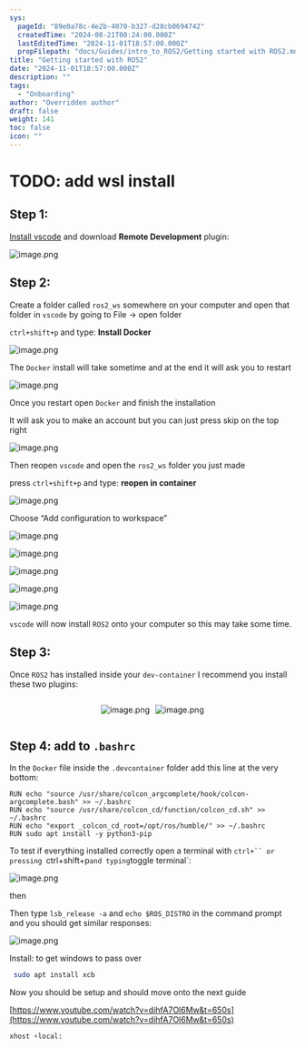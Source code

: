 ```yaml
---
sys:
  pageId: "89e0a78c-4e2b-4070-b327-d28cb0694742"
  createdTime: "2024-08-21T00:24:00.000Z"
  lastEditedTime: "2024-11-01T18:57:00.000Z"
  propFilepath: "docs/Guides/intro_to_ROS2/Getting started with ROS2.md"
title: "Getting started with ROS2"
date: "2024-11-01T18:57:00.000Z"
description: ""
tags:
  - "Onboarding"
author: "Overridden author"
draft: false
weight: 141
toc: false
icon: ""
---
```


# TODO: add wsl install

## Step 1:

[Install vscode](https://code.visualstudio.com/download) and download **Remote Development** plugin:

![image.png](https://prod-files-secure.s3.us-west-2.amazonaws.com/d518164a-d88e-44d1-a4ee-3adb3bd8bce0/efb52993-1881-4a40-b95e-6f020334f022/image.png?X-Amz-Algorithm=AWS4-HMAC-SHA256&X-Amz-Content-Sha256=UNSIGNED-PAYLOAD&X-Amz-Credential=ASIAZI2LB466SCS3DCHV%2F20250426%2Fus-west-2%2Fs3%2Faws4_request&X-Amz-Date=20250426T220701Z&X-Amz-Expires=3600&X-Amz-Security-Token=IQoJb3JpZ2luX2VjELb%2F%2F%2F%2F%2F%2F%2F%2F%2F%2FwEaCXVzLXdlc3QtMiJGMEQCIDReMlm88C5z4nMjScpIfXQF7Eug5IlfZB1vgRlNhwQDAiBsBczy7PTQyfQTsjnLdnRcFsREUKQ1Z%2FuiB1QU%2F%2B9wMyr%2FAwhPEAAaDDYzNzQyMzE4MzgwNSIMS6kr0nFCMTj%2BdalpKtwDTwhRMAtVMCIdA6Pzhx1tKsVI7BoNeaT8ki%2Bfv1lVcoaqj5KocHBSQOlbDegkA73SVLuVCKAoLzngNdYfbZmnIP08Efegc3pVVnBraDZShn2mX5f7Ec9TrzGfHKKJdnkXf8l9PnGiXo8HrfARTSw9KrE%2FrDjtdzaX4MNgphbMV94vycNQFWStGHEJP9LbGLIfLBJL1Ii8LBhuH4oX%2BPnd6mMuVTpKqkDL6suDHsmUIK8%2FvP7I8rkdxX5NGS2pf8a4CRa%2FPKy5JaNl3Z807EHgLASuq1QtK35bpls2M%2BopzowvNgCVJiT2gPy%2Fm7eWNl7Vq8VTz7pz3EtvWK%2BGNiwJiEeV4fT3CPMUzdTUDOeyvrXUVwt96TfL3pEiMcn%2FLmTcy4fpuSa9xbjmYNYf9xQrhI%2BQS2M4U2SD%2FPPCUepelDzxVx5CYVA2YTkEGUgko9mXjUvACPj%2BVvNawmeffma1XPMr5kvtwhPkeCCgh4h55HZZ6ncm%2F7eXkqf5klvWPgGTDD9ntpcxWz%2FZnbfWZXFXQVdNy4Rrq9tZ88nbsirV9BrBqp%2BAxTJFdGvuiefSuPEuZgTDFzqqly3PRb4bOnfxDVk4qjZBErgTIdIH0LgKAUq%2FHmuuvv04vn8gAuEwwqK1wAY6pgES5M%2BySJvI4eoLLpnTCCrQpBXaSUbI%2Bve%2FooKtNTYycDP8RfPMihnHZWapLHFmBPtCynX%2FMq2RvmMwDpdRoRD9z4dtPUTsFzP1HjqMV%2FyxI%2B4zdAd9Jmuqsxw6biDQcXX4TPYd0hB3mc5BLmlVkvE%2Fm00hX5uJmRYPXDACpKdWdAKVnEbNAzmRjd4gjYNyQOoS1VPpp5moDNNI755k9il72Xac4VlJ&X-Amz-Signature=fb9579e6fa5de28b99617df73bdae7cb3d0b8bc1d78845a9bc89903140a910d6&X-Amz-SignedHeaders=host&x-id=GetObject)

## Step 2:

Create a folder called `ros2_ws` somewhere on your computer and open that folder in `vscode` by going to File → open folder 

`ctrl+shift+p` and type: **Install Docker**

![image.png](https://prod-files-secure.s3.us-west-2.amazonaws.com/d518164a-d88e-44d1-a4ee-3adb3bd8bce0/2269dc0e-1cd5-47ff-bceb-c04ad9b2eab0/image.png?X-Amz-Algorithm=AWS4-HMAC-SHA256&X-Amz-Content-Sha256=UNSIGNED-PAYLOAD&X-Amz-Credential=ASIAZI2LB466SCS3DCHV%2F20250426%2Fus-west-2%2Fs3%2Faws4_request&X-Amz-Date=20250426T220701Z&X-Amz-Expires=3600&X-Amz-Security-Token=IQoJb3JpZ2luX2VjELb%2F%2F%2F%2F%2F%2F%2F%2F%2F%2FwEaCXVzLXdlc3QtMiJGMEQCIDReMlm88C5z4nMjScpIfXQF7Eug5IlfZB1vgRlNhwQDAiBsBczy7PTQyfQTsjnLdnRcFsREUKQ1Z%2FuiB1QU%2F%2B9wMyr%2FAwhPEAAaDDYzNzQyMzE4MzgwNSIMS6kr0nFCMTj%2BdalpKtwDTwhRMAtVMCIdA6Pzhx1tKsVI7BoNeaT8ki%2Bfv1lVcoaqj5KocHBSQOlbDegkA73SVLuVCKAoLzngNdYfbZmnIP08Efegc3pVVnBraDZShn2mX5f7Ec9TrzGfHKKJdnkXf8l9PnGiXo8HrfARTSw9KrE%2FrDjtdzaX4MNgphbMV94vycNQFWStGHEJP9LbGLIfLBJL1Ii8LBhuH4oX%2BPnd6mMuVTpKqkDL6suDHsmUIK8%2FvP7I8rkdxX5NGS2pf8a4CRa%2FPKy5JaNl3Z807EHgLASuq1QtK35bpls2M%2BopzowvNgCVJiT2gPy%2Fm7eWNl7Vq8VTz7pz3EtvWK%2BGNiwJiEeV4fT3CPMUzdTUDOeyvrXUVwt96TfL3pEiMcn%2FLmTcy4fpuSa9xbjmYNYf9xQrhI%2BQS2M4U2SD%2FPPCUepelDzxVx5CYVA2YTkEGUgko9mXjUvACPj%2BVvNawmeffma1XPMr5kvtwhPkeCCgh4h55HZZ6ncm%2F7eXkqf5klvWPgGTDD9ntpcxWz%2FZnbfWZXFXQVdNy4Rrq9tZ88nbsirV9BrBqp%2BAxTJFdGvuiefSuPEuZgTDFzqqly3PRb4bOnfxDVk4qjZBErgTIdIH0LgKAUq%2FHmuuvv04vn8gAuEwwqK1wAY6pgES5M%2BySJvI4eoLLpnTCCrQpBXaSUbI%2Bve%2FooKtNTYycDP8RfPMihnHZWapLHFmBPtCynX%2FMq2RvmMwDpdRoRD9z4dtPUTsFzP1HjqMV%2FyxI%2B4zdAd9Jmuqsxw6biDQcXX4TPYd0hB3mc5BLmlVkvE%2Fm00hX5uJmRYPXDACpKdWdAKVnEbNAzmRjd4gjYNyQOoS1VPpp5moDNNI755k9il72Xac4VlJ&X-Amz-Signature=a494e65e018f8d80ff729731b52dd75cb1f23137ce2238c992357965c2828ab3&X-Amz-SignedHeaders=host&x-id=GetObject)

The `Docker` install will take sometime and at the end it will ask you to restart

![image.png](https://prod-files-secure.s3.us-west-2.amazonaws.com/d518164a-d88e-44d1-a4ee-3adb3bd8bce0/ed233f78-be33-4b1f-b89c-9c346c0e961e/image.png?X-Amz-Algorithm=AWS4-HMAC-SHA256&X-Amz-Content-Sha256=UNSIGNED-PAYLOAD&X-Amz-Credential=ASIAZI2LB466SCS3DCHV%2F20250426%2Fus-west-2%2Fs3%2Faws4_request&X-Amz-Date=20250426T220701Z&X-Amz-Expires=3600&X-Amz-Security-Token=IQoJb3JpZ2luX2VjELb%2F%2F%2F%2F%2F%2F%2F%2F%2F%2FwEaCXVzLXdlc3QtMiJGMEQCIDReMlm88C5z4nMjScpIfXQF7Eug5IlfZB1vgRlNhwQDAiBsBczy7PTQyfQTsjnLdnRcFsREUKQ1Z%2FuiB1QU%2F%2B9wMyr%2FAwhPEAAaDDYzNzQyMzE4MzgwNSIMS6kr0nFCMTj%2BdalpKtwDTwhRMAtVMCIdA6Pzhx1tKsVI7BoNeaT8ki%2Bfv1lVcoaqj5KocHBSQOlbDegkA73SVLuVCKAoLzngNdYfbZmnIP08Efegc3pVVnBraDZShn2mX5f7Ec9TrzGfHKKJdnkXf8l9PnGiXo8HrfARTSw9KrE%2FrDjtdzaX4MNgphbMV94vycNQFWStGHEJP9LbGLIfLBJL1Ii8LBhuH4oX%2BPnd6mMuVTpKqkDL6suDHsmUIK8%2FvP7I8rkdxX5NGS2pf8a4CRa%2FPKy5JaNl3Z807EHgLASuq1QtK35bpls2M%2BopzowvNgCVJiT2gPy%2Fm7eWNl7Vq8VTz7pz3EtvWK%2BGNiwJiEeV4fT3CPMUzdTUDOeyvrXUVwt96TfL3pEiMcn%2FLmTcy4fpuSa9xbjmYNYf9xQrhI%2BQS2M4U2SD%2FPPCUepelDzxVx5CYVA2YTkEGUgko9mXjUvACPj%2BVvNawmeffma1XPMr5kvtwhPkeCCgh4h55HZZ6ncm%2F7eXkqf5klvWPgGTDD9ntpcxWz%2FZnbfWZXFXQVdNy4Rrq9tZ88nbsirV9BrBqp%2BAxTJFdGvuiefSuPEuZgTDFzqqly3PRb4bOnfxDVk4qjZBErgTIdIH0LgKAUq%2FHmuuvv04vn8gAuEwwqK1wAY6pgES5M%2BySJvI4eoLLpnTCCrQpBXaSUbI%2Bve%2FooKtNTYycDP8RfPMihnHZWapLHFmBPtCynX%2FMq2RvmMwDpdRoRD9z4dtPUTsFzP1HjqMV%2FyxI%2B4zdAd9Jmuqsxw6biDQcXX4TPYd0hB3mc5BLmlVkvE%2Fm00hX5uJmRYPXDACpKdWdAKVnEbNAzmRjd4gjYNyQOoS1VPpp5moDNNI755k9il72Xac4VlJ&X-Amz-Signature=6a8180b46e4a821a4b4ebd06702ef98793ed42c40763a1d0e0b81daf7c3b4067&X-Amz-SignedHeaders=host&x-id=GetObject)

Once you restart open `Docker` and finish the installation

It will ask you to make an account but you can just press skip on the top right

![image.png](https://prod-files-secure.s3.us-west-2.amazonaws.com/d518164a-d88e-44d1-a4ee-3adb3bd8bce0/21010ad9-1659-4fd9-9f59-9932a09b2a3d/image.png?X-Amz-Algorithm=AWS4-HMAC-SHA256&X-Amz-Content-Sha256=UNSIGNED-PAYLOAD&X-Amz-Credential=ASIAZI2LB466SCS3DCHV%2F20250426%2Fus-west-2%2Fs3%2Faws4_request&X-Amz-Date=20250426T220701Z&X-Amz-Expires=3600&X-Amz-Security-Token=IQoJb3JpZ2luX2VjELb%2F%2F%2F%2F%2F%2F%2F%2F%2F%2FwEaCXVzLXdlc3QtMiJGMEQCIDReMlm88C5z4nMjScpIfXQF7Eug5IlfZB1vgRlNhwQDAiBsBczy7PTQyfQTsjnLdnRcFsREUKQ1Z%2FuiB1QU%2F%2B9wMyr%2FAwhPEAAaDDYzNzQyMzE4MzgwNSIMS6kr0nFCMTj%2BdalpKtwDTwhRMAtVMCIdA6Pzhx1tKsVI7BoNeaT8ki%2Bfv1lVcoaqj5KocHBSQOlbDegkA73SVLuVCKAoLzngNdYfbZmnIP08Efegc3pVVnBraDZShn2mX5f7Ec9TrzGfHKKJdnkXf8l9PnGiXo8HrfARTSw9KrE%2FrDjtdzaX4MNgphbMV94vycNQFWStGHEJP9LbGLIfLBJL1Ii8LBhuH4oX%2BPnd6mMuVTpKqkDL6suDHsmUIK8%2FvP7I8rkdxX5NGS2pf8a4CRa%2FPKy5JaNl3Z807EHgLASuq1QtK35bpls2M%2BopzowvNgCVJiT2gPy%2Fm7eWNl7Vq8VTz7pz3EtvWK%2BGNiwJiEeV4fT3CPMUzdTUDOeyvrXUVwt96TfL3pEiMcn%2FLmTcy4fpuSa9xbjmYNYf9xQrhI%2BQS2M4U2SD%2FPPCUepelDzxVx5CYVA2YTkEGUgko9mXjUvACPj%2BVvNawmeffma1XPMr5kvtwhPkeCCgh4h55HZZ6ncm%2F7eXkqf5klvWPgGTDD9ntpcxWz%2FZnbfWZXFXQVdNy4Rrq9tZ88nbsirV9BrBqp%2BAxTJFdGvuiefSuPEuZgTDFzqqly3PRb4bOnfxDVk4qjZBErgTIdIH0LgKAUq%2FHmuuvv04vn8gAuEwwqK1wAY6pgES5M%2BySJvI4eoLLpnTCCrQpBXaSUbI%2Bve%2FooKtNTYycDP8RfPMihnHZWapLHFmBPtCynX%2FMq2RvmMwDpdRoRD9z4dtPUTsFzP1HjqMV%2FyxI%2B4zdAd9Jmuqsxw6biDQcXX4TPYd0hB3mc5BLmlVkvE%2Fm00hX5uJmRYPXDACpKdWdAKVnEbNAzmRjd4gjYNyQOoS1VPpp5moDNNI755k9il72Xac4VlJ&X-Amz-Signature=9c698774df61a86edef1ab82f78ef043d26fbbb570990c1c46773a7c687ee5d0&X-Amz-SignedHeaders=host&x-id=GetObject)

Then reopen `vscode` and open the `ros2_ws` folder you just made

press `ctrl+shift+p` and type: **reopen in container**

![image.png](https://prod-files-secure.s3.us-west-2.amazonaws.com/d518164a-d88e-44d1-a4ee-3adb3bd8bce0/4e93b8c2-41ad-488c-8095-c74205196118/image.png?X-Amz-Algorithm=AWS4-HMAC-SHA256&X-Amz-Content-Sha256=UNSIGNED-PAYLOAD&X-Amz-Credential=ASIAZI2LB466SCS3DCHV%2F20250426%2Fus-west-2%2Fs3%2Faws4_request&X-Amz-Date=20250426T220701Z&X-Amz-Expires=3600&X-Amz-Security-Token=IQoJb3JpZ2luX2VjELb%2F%2F%2F%2F%2F%2F%2F%2F%2F%2FwEaCXVzLXdlc3QtMiJGMEQCIDReMlm88C5z4nMjScpIfXQF7Eug5IlfZB1vgRlNhwQDAiBsBczy7PTQyfQTsjnLdnRcFsREUKQ1Z%2FuiB1QU%2F%2B9wMyr%2FAwhPEAAaDDYzNzQyMzE4MzgwNSIMS6kr0nFCMTj%2BdalpKtwDTwhRMAtVMCIdA6Pzhx1tKsVI7BoNeaT8ki%2Bfv1lVcoaqj5KocHBSQOlbDegkA73SVLuVCKAoLzngNdYfbZmnIP08Efegc3pVVnBraDZShn2mX5f7Ec9TrzGfHKKJdnkXf8l9PnGiXo8HrfARTSw9KrE%2FrDjtdzaX4MNgphbMV94vycNQFWStGHEJP9LbGLIfLBJL1Ii8LBhuH4oX%2BPnd6mMuVTpKqkDL6suDHsmUIK8%2FvP7I8rkdxX5NGS2pf8a4CRa%2FPKy5JaNl3Z807EHgLASuq1QtK35bpls2M%2BopzowvNgCVJiT2gPy%2Fm7eWNl7Vq8VTz7pz3EtvWK%2BGNiwJiEeV4fT3CPMUzdTUDOeyvrXUVwt96TfL3pEiMcn%2FLmTcy4fpuSa9xbjmYNYf9xQrhI%2BQS2M4U2SD%2FPPCUepelDzxVx5CYVA2YTkEGUgko9mXjUvACPj%2BVvNawmeffma1XPMr5kvtwhPkeCCgh4h55HZZ6ncm%2F7eXkqf5klvWPgGTDD9ntpcxWz%2FZnbfWZXFXQVdNy4Rrq9tZ88nbsirV9BrBqp%2BAxTJFdGvuiefSuPEuZgTDFzqqly3PRb4bOnfxDVk4qjZBErgTIdIH0LgKAUq%2FHmuuvv04vn8gAuEwwqK1wAY6pgES5M%2BySJvI4eoLLpnTCCrQpBXaSUbI%2Bve%2FooKtNTYycDP8RfPMihnHZWapLHFmBPtCynX%2FMq2RvmMwDpdRoRD9z4dtPUTsFzP1HjqMV%2FyxI%2B4zdAd9Jmuqsxw6biDQcXX4TPYd0hB3mc5BLmlVkvE%2Fm00hX5uJmRYPXDACpKdWdAKVnEbNAzmRjd4gjYNyQOoS1VPpp5moDNNI755k9il72Xac4VlJ&X-Amz-Signature=dfc6f9b74e68a3562a1801153c6fa76db277c5bb340071142f03a4c4153978cb&X-Amz-SignedHeaders=host&x-id=GetObject)

Choose “Add configuration to workspace”

![image.png](https://prod-files-secure.s3.us-west-2.amazonaws.com/d518164a-d88e-44d1-a4ee-3adb3bd8bce0/9560b282-5060-4989-ba37-97e7b2c22476/image.png?X-Amz-Algorithm=AWS4-HMAC-SHA256&X-Amz-Content-Sha256=UNSIGNED-PAYLOAD&X-Amz-Credential=ASIAZI2LB466SCS3DCHV%2F20250426%2Fus-west-2%2Fs3%2Faws4_request&X-Amz-Date=20250426T220701Z&X-Amz-Expires=3600&X-Amz-Security-Token=IQoJb3JpZ2luX2VjELb%2F%2F%2F%2F%2F%2F%2F%2F%2F%2FwEaCXVzLXdlc3QtMiJGMEQCIDReMlm88C5z4nMjScpIfXQF7Eug5IlfZB1vgRlNhwQDAiBsBczy7PTQyfQTsjnLdnRcFsREUKQ1Z%2FuiB1QU%2F%2B9wMyr%2FAwhPEAAaDDYzNzQyMzE4MzgwNSIMS6kr0nFCMTj%2BdalpKtwDTwhRMAtVMCIdA6Pzhx1tKsVI7BoNeaT8ki%2Bfv1lVcoaqj5KocHBSQOlbDegkA73SVLuVCKAoLzngNdYfbZmnIP08Efegc3pVVnBraDZShn2mX5f7Ec9TrzGfHKKJdnkXf8l9PnGiXo8HrfARTSw9KrE%2FrDjtdzaX4MNgphbMV94vycNQFWStGHEJP9LbGLIfLBJL1Ii8LBhuH4oX%2BPnd6mMuVTpKqkDL6suDHsmUIK8%2FvP7I8rkdxX5NGS2pf8a4CRa%2FPKy5JaNl3Z807EHgLASuq1QtK35bpls2M%2BopzowvNgCVJiT2gPy%2Fm7eWNl7Vq8VTz7pz3EtvWK%2BGNiwJiEeV4fT3CPMUzdTUDOeyvrXUVwt96TfL3pEiMcn%2FLmTcy4fpuSa9xbjmYNYf9xQrhI%2BQS2M4U2SD%2FPPCUepelDzxVx5CYVA2YTkEGUgko9mXjUvACPj%2BVvNawmeffma1XPMr5kvtwhPkeCCgh4h55HZZ6ncm%2F7eXkqf5klvWPgGTDD9ntpcxWz%2FZnbfWZXFXQVdNy4Rrq9tZ88nbsirV9BrBqp%2BAxTJFdGvuiefSuPEuZgTDFzqqly3PRb4bOnfxDVk4qjZBErgTIdIH0LgKAUq%2FHmuuvv04vn8gAuEwwqK1wAY6pgES5M%2BySJvI4eoLLpnTCCrQpBXaSUbI%2Bve%2FooKtNTYycDP8RfPMihnHZWapLHFmBPtCynX%2FMq2RvmMwDpdRoRD9z4dtPUTsFzP1HjqMV%2FyxI%2B4zdAd9Jmuqsxw6biDQcXX4TPYd0hB3mc5BLmlVkvE%2Fm00hX5uJmRYPXDACpKdWdAKVnEbNAzmRjd4gjYNyQOoS1VPpp5moDNNI755k9il72Xac4VlJ&X-Amz-Signature=9b3b09de53763bea8dc82bc979208a9d8dd49e95e72125ea0fa78b6d15eb665c&X-Amz-SignedHeaders=host&x-id=GetObject)

![image.png](https://prod-files-secure.s3.us-west-2.amazonaws.com/d518164a-d88e-44d1-a4ee-3adb3bd8bce0/2ee63f81-886b-48e8-a553-dc6e5eac99e4/image.png?X-Amz-Algorithm=AWS4-HMAC-SHA256&X-Amz-Content-Sha256=UNSIGNED-PAYLOAD&X-Amz-Credential=ASIAZI2LB466SCS3DCHV%2F20250426%2Fus-west-2%2Fs3%2Faws4_request&X-Amz-Date=20250426T220701Z&X-Amz-Expires=3600&X-Amz-Security-Token=IQoJb3JpZ2luX2VjELb%2F%2F%2F%2F%2F%2F%2F%2F%2F%2FwEaCXVzLXdlc3QtMiJGMEQCIDReMlm88C5z4nMjScpIfXQF7Eug5IlfZB1vgRlNhwQDAiBsBczy7PTQyfQTsjnLdnRcFsREUKQ1Z%2FuiB1QU%2F%2B9wMyr%2FAwhPEAAaDDYzNzQyMzE4MzgwNSIMS6kr0nFCMTj%2BdalpKtwDTwhRMAtVMCIdA6Pzhx1tKsVI7BoNeaT8ki%2Bfv1lVcoaqj5KocHBSQOlbDegkA73SVLuVCKAoLzngNdYfbZmnIP08Efegc3pVVnBraDZShn2mX5f7Ec9TrzGfHKKJdnkXf8l9PnGiXo8HrfARTSw9KrE%2FrDjtdzaX4MNgphbMV94vycNQFWStGHEJP9LbGLIfLBJL1Ii8LBhuH4oX%2BPnd6mMuVTpKqkDL6suDHsmUIK8%2FvP7I8rkdxX5NGS2pf8a4CRa%2FPKy5JaNl3Z807EHgLASuq1QtK35bpls2M%2BopzowvNgCVJiT2gPy%2Fm7eWNl7Vq8VTz7pz3EtvWK%2BGNiwJiEeV4fT3CPMUzdTUDOeyvrXUVwt96TfL3pEiMcn%2FLmTcy4fpuSa9xbjmYNYf9xQrhI%2BQS2M4U2SD%2FPPCUepelDzxVx5CYVA2YTkEGUgko9mXjUvACPj%2BVvNawmeffma1XPMr5kvtwhPkeCCgh4h55HZZ6ncm%2F7eXkqf5klvWPgGTDD9ntpcxWz%2FZnbfWZXFXQVdNy4Rrq9tZ88nbsirV9BrBqp%2BAxTJFdGvuiefSuPEuZgTDFzqqly3PRb4bOnfxDVk4qjZBErgTIdIH0LgKAUq%2FHmuuvv04vn8gAuEwwqK1wAY6pgES5M%2BySJvI4eoLLpnTCCrQpBXaSUbI%2Bve%2FooKtNTYycDP8RfPMihnHZWapLHFmBPtCynX%2FMq2RvmMwDpdRoRD9z4dtPUTsFzP1HjqMV%2FyxI%2B4zdAd9Jmuqsxw6biDQcXX4TPYd0hB3mc5BLmlVkvE%2Fm00hX5uJmRYPXDACpKdWdAKVnEbNAzmRjd4gjYNyQOoS1VPpp5moDNNI755k9il72Xac4VlJ&X-Amz-Signature=872b7a563ae355196913459c919f9697ed7b093491ffd6139767acf1349d61b2&X-Amz-SignedHeaders=host&x-id=GetObject)

![image.png](https://prod-files-secure.s3.us-west-2.amazonaws.com/d518164a-d88e-44d1-a4ee-3adb3bd8bce0/ae1580b2-b048-407e-aed9-b584224a7a04/image.png?X-Amz-Algorithm=AWS4-HMAC-SHA256&X-Amz-Content-Sha256=UNSIGNED-PAYLOAD&X-Amz-Credential=ASIAZI2LB466SCS3DCHV%2F20250426%2Fus-west-2%2Fs3%2Faws4_request&X-Amz-Date=20250426T220701Z&X-Amz-Expires=3600&X-Amz-Security-Token=IQoJb3JpZ2luX2VjELb%2F%2F%2F%2F%2F%2F%2F%2F%2F%2FwEaCXVzLXdlc3QtMiJGMEQCIDReMlm88C5z4nMjScpIfXQF7Eug5IlfZB1vgRlNhwQDAiBsBczy7PTQyfQTsjnLdnRcFsREUKQ1Z%2FuiB1QU%2F%2B9wMyr%2FAwhPEAAaDDYzNzQyMzE4MzgwNSIMS6kr0nFCMTj%2BdalpKtwDTwhRMAtVMCIdA6Pzhx1tKsVI7BoNeaT8ki%2Bfv1lVcoaqj5KocHBSQOlbDegkA73SVLuVCKAoLzngNdYfbZmnIP08Efegc3pVVnBraDZShn2mX5f7Ec9TrzGfHKKJdnkXf8l9PnGiXo8HrfARTSw9KrE%2FrDjtdzaX4MNgphbMV94vycNQFWStGHEJP9LbGLIfLBJL1Ii8LBhuH4oX%2BPnd6mMuVTpKqkDL6suDHsmUIK8%2FvP7I8rkdxX5NGS2pf8a4CRa%2FPKy5JaNl3Z807EHgLASuq1QtK35bpls2M%2BopzowvNgCVJiT2gPy%2Fm7eWNl7Vq8VTz7pz3EtvWK%2BGNiwJiEeV4fT3CPMUzdTUDOeyvrXUVwt96TfL3pEiMcn%2FLmTcy4fpuSa9xbjmYNYf9xQrhI%2BQS2M4U2SD%2FPPCUepelDzxVx5CYVA2YTkEGUgko9mXjUvACPj%2BVvNawmeffma1XPMr5kvtwhPkeCCgh4h55HZZ6ncm%2F7eXkqf5klvWPgGTDD9ntpcxWz%2FZnbfWZXFXQVdNy4Rrq9tZ88nbsirV9BrBqp%2BAxTJFdGvuiefSuPEuZgTDFzqqly3PRb4bOnfxDVk4qjZBErgTIdIH0LgKAUq%2FHmuuvv04vn8gAuEwwqK1wAY6pgES5M%2BySJvI4eoLLpnTCCrQpBXaSUbI%2Bve%2FooKtNTYycDP8RfPMihnHZWapLHFmBPtCynX%2FMq2RvmMwDpdRoRD9z4dtPUTsFzP1HjqMV%2FyxI%2B4zdAd9Jmuqsxw6biDQcXX4TPYd0hB3mc5BLmlVkvE%2Fm00hX5uJmRYPXDACpKdWdAKVnEbNAzmRjd4gjYNyQOoS1VPpp5moDNNI755k9il72Xac4VlJ&X-Amz-Signature=ddc568a73a42e2496e98a1489e0eb06eaab9dcb418aff339dfc5fcbffabe3039&X-Amz-SignedHeaders=host&x-id=GetObject)

![image.png](https://prod-files-secure.s3.us-west-2.amazonaws.com/d518164a-d88e-44d1-a4ee-3adb3bd8bce0/53255b28-f75e-430f-b9e3-c0ac8577e42b/image.png?X-Amz-Algorithm=AWS4-HMAC-SHA256&X-Amz-Content-Sha256=UNSIGNED-PAYLOAD&X-Amz-Credential=ASIAZI2LB466SCS3DCHV%2F20250426%2Fus-west-2%2Fs3%2Faws4_request&X-Amz-Date=20250426T220701Z&X-Amz-Expires=3600&X-Amz-Security-Token=IQoJb3JpZ2luX2VjELb%2F%2F%2F%2F%2F%2F%2F%2F%2F%2FwEaCXVzLXdlc3QtMiJGMEQCIDReMlm88C5z4nMjScpIfXQF7Eug5IlfZB1vgRlNhwQDAiBsBczy7PTQyfQTsjnLdnRcFsREUKQ1Z%2FuiB1QU%2F%2B9wMyr%2FAwhPEAAaDDYzNzQyMzE4MzgwNSIMS6kr0nFCMTj%2BdalpKtwDTwhRMAtVMCIdA6Pzhx1tKsVI7BoNeaT8ki%2Bfv1lVcoaqj5KocHBSQOlbDegkA73SVLuVCKAoLzngNdYfbZmnIP08Efegc3pVVnBraDZShn2mX5f7Ec9TrzGfHKKJdnkXf8l9PnGiXo8HrfARTSw9KrE%2FrDjtdzaX4MNgphbMV94vycNQFWStGHEJP9LbGLIfLBJL1Ii8LBhuH4oX%2BPnd6mMuVTpKqkDL6suDHsmUIK8%2FvP7I8rkdxX5NGS2pf8a4CRa%2FPKy5JaNl3Z807EHgLASuq1QtK35bpls2M%2BopzowvNgCVJiT2gPy%2Fm7eWNl7Vq8VTz7pz3EtvWK%2BGNiwJiEeV4fT3CPMUzdTUDOeyvrXUVwt96TfL3pEiMcn%2FLmTcy4fpuSa9xbjmYNYf9xQrhI%2BQS2M4U2SD%2FPPCUepelDzxVx5CYVA2YTkEGUgko9mXjUvACPj%2BVvNawmeffma1XPMr5kvtwhPkeCCgh4h55HZZ6ncm%2F7eXkqf5klvWPgGTDD9ntpcxWz%2FZnbfWZXFXQVdNy4Rrq9tZ88nbsirV9BrBqp%2BAxTJFdGvuiefSuPEuZgTDFzqqly3PRb4bOnfxDVk4qjZBErgTIdIH0LgKAUq%2FHmuuvv04vn8gAuEwwqK1wAY6pgES5M%2BySJvI4eoLLpnTCCrQpBXaSUbI%2Bve%2FooKtNTYycDP8RfPMihnHZWapLHFmBPtCynX%2FMq2RvmMwDpdRoRD9z4dtPUTsFzP1HjqMV%2FyxI%2B4zdAd9Jmuqsxw6biDQcXX4TPYd0hB3mc5BLmlVkvE%2Fm00hX5uJmRYPXDACpKdWdAKVnEbNAzmRjd4gjYNyQOoS1VPpp5moDNNI755k9il72Xac4VlJ&X-Amz-Signature=c3e87f52b46750daaaef4454853035577f751cc5aa3d49d7cf6b14b1192a21ce&X-Amz-SignedHeaders=host&x-id=GetObject)

![image.png](https://prod-files-secure.s3.us-west-2.amazonaws.com/d518164a-d88e-44d1-a4ee-3adb3bd8bce0/7c562767-5af9-4ffb-97d1-327bcdf4ee00/image.png?X-Amz-Algorithm=AWS4-HMAC-SHA256&X-Amz-Content-Sha256=UNSIGNED-PAYLOAD&X-Amz-Credential=ASIAZI2LB466SCS3DCHV%2F20250426%2Fus-west-2%2Fs3%2Faws4_request&X-Amz-Date=20250426T220701Z&X-Amz-Expires=3600&X-Amz-Security-Token=IQoJb3JpZ2luX2VjELb%2F%2F%2F%2F%2F%2F%2F%2F%2F%2FwEaCXVzLXdlc3QtMiJGMEQCIDReMlm88C5z4nMjScpIfXQF7Eug5IlfZB1vgRlNhwQDAiBsBczy7PTQyfQTsjnLdnRcFsREUKQ1Z%2FuiB1QU%2F%2B9wMyr%2FAwhPEAAaDDYzNzQyMzE4MzgwNSIMS6kr0nFCMTj%2BdalpKtwDTwhRMAtVMCIdA6Pzhx1tKsVI7BoNeaT8ki%2Bfv1lVcoaqj5KocHBSQOlbDegkA73SVLuVCKAoLzngNdYfbZmnIP08Efegc3pVVnBraDZShn2mX5f7Ec9TrzGfHKKJdnkXf8l9PnGiXo8HrfARTSw9KrE%2FrDjtdzaX4MNgphbMV94vycNQFWStGHEJP9LbGLIfLBJL1Ii8LBhuH4oX%2BPnd6mMuVTpKqkDL6suDHsmUIK8%2FvP7I8rkdxX5NGS2pf8a4CRa%2FPKy5JaNl3Z807EHgLASuq1QtK35bpls2M%2BopzowvNgCVJiT2gPy%2Fm7eWNl7Vq8VTz7pz3EtvWK%2BGNiwJiEeV4fT3CPMUzdTUDOeyvrXUVwt96TfL3pEiMcn%2FLmTcy4fpuSa9xbjmYNYf9xQrhI%2BQS2M4U2SD%2FPPCUepelDzxVx5CYVA2YTkEGUgko9mXjUvACPj%2BVvNawmeffma1XPMr5kvtwhPkeCCgh4h55HZZ6ncm%2F7eXkqf5klvWPgGTDD9ntpcxWz%2FZnbfWZXFXQVdNy4Rrq9tZ88nbsirV9BrBqp%2BAxTJFdGvuiefSuPEuZgTDFzqqly3PRb4bOnfxDVk4qjZBErgTIdIH0LgKAUq%2FHmuuvv04vn8gAuEwwqK1wAY6pgES5M%2BySJvI4eoLLpnTCCrQpBXaSUbI%2Bve%2FooKtNTYycDP8RfPMihnHZWapLHFmBPtCynX%2FMq2RvmMwDpdRoRD9z4dtPUTsFzP1HjqMV%2FyxI%2B4zdAd9Jmuqsxw6biDQcXX4TPYd0hB3mc5BLmlVkvE%2Fm00hX5uJmRYPXDACpKdWdAKVnEbNAzmRjd4gjYNyQOoS1VPpp5moDNNI755k9il72Xac4VlJ&X-Amz-Signature=402a801865558853fc59e725258fca966a02b3c5131c6ca80ff8e3520b66552c&X-Amz-SignedHeaders=host&x-id=GetObject)

`vscode` will now install `ROS2` onto your computer so this may take some time.

## Step 3:

Once `ROS2` has installed inside your `dev-container` I recommend you install these two plugins:

<div style="display: flex;flex-direction: row; column-gap:10px; max-width: 630px;justify-content: center;">
<div>

![image.png](https://prod-files-secure.s3.us-west-2.amazonaws.com/d518164a-d88e-44d1-a4ee-3adb3bd8bce0/3fc3d550-5a54-4ba1-ba6b-faa01cdb7369/image.png?X-Amz-Algorithm=AWS4-HMAC-SHA256&X-Amz-Content-Sha256=UNSIGNED-PAYLOAD&X-Amz-Credential=ASIAZI2LB4662F7VCUL6%2F20250426%2Fus-west-2%2Fs3%2Faws4_request&X-Amz-Date=20250426T220703Z&X-Amz-Expires=3600&X-Amz-Security-Token=IQoJb3JpZ2luX2VjELb%2F%2F%2F%2F%2F%2F%2F%2F%2F%2FwEaCXVzLXdlc3QtMiJHMEUCIAhzfRbCtn5mSraMyjtAqOWDkLY%2FS4tdk6bFMxhXwBGyAiEA%2BaOsDH6tHmjpHHq6A1Lbou%2FX%2FNuhO4GT%2B5cTP49UDzEq%2FwMITxAAGgw2Mzc0MjMxODM4MDUiDMrF3nfY3pGtSaayaircA25hzsqEY0m9fiiYTSriSpiBZCHDaUe03dgm62SUsOxqrsZ%2Fa9hWKzUPWWJ1PL%2FP7PCz5uNUOOAxz1dD2zU%2B8cYWl%2FQmtFJQn12oC0Z1nr4MsZQRYHHX%2B%2F9iDiJeShxdAIZmHk7HciX9SuBT%2Bs4otBUNpIf4mPBOogD08NbQHG4RuYDkwo6TD18vYZ%2FK6y6AK6C9MZ8JehEbFIJEPPFZH2a%2Bkl8Ks0Mf72q8X7VbmrOKrH6RJcio0kVqKVoE4UEhvCx%2Bx0Z27qbKnTMHNBrbprEAjKNkC1oqBjWB3ygptydFCRg0O8xDU6VTIsQdOCVowziGCNR4L5O31tguORXd3kt%2BhNekRp5NGcujUmj8W4I5vmyyPHpmPUpO6CBLI%2FdomoquE9Nm%2Bw3Msx2gZSSept80HKZ7dUrCV2E9TLXh2d4y3bSRooYy9aBVlIb1PQfXhehzznw60HixjYQIKabKOw8jl8NEuOVYVFjCJj7JM8aJg3opmwHPnyv8RIr%2BlCv5JxduRApoZTYxzCsBhr0xo9WnSrYZ8kZzbiDQzYmJAEWQ54LjwNkVBE%2BULvnugUZqXB%2BTt%2FvqYKrvu59lJvie5eykn2ckvOoXjPTizlNotHdI7DTs%2F%2BKTwIv0%2BUkWMK2itcAGOqUB83RqwIgFS8GCdtCuTq3xPxbmR%2FCw5pfyjAQgExlW50a0NXIMceVIxSDBRaXb4eolPIqdeKG8c0lhVaYpZ58mN7%2FSHLM9W9R2Hm0fOEZlkuugWiKrASSYkSgXQZgK6QxUyuJB76no4Rmf2joOb1iwy30pRauZ%2BsPWII%2BUE1VaWgwqG3WfeMEQYWzIJE4EPnCsaJb33DOtyzz%2Fi%2BMQ9RkfW3yR3Cn%2B&X-Amz-Signature=693b1ac10c18fbc5c88e2f6b010bd37cbf0c2eec0ec58d82d1eed71bd9c8762c&X-Amz-SignedHeaders=host&x-id=GetObject)

</div>
<div>

![image.png](https://prod-files-secure.s3.us-west-2.amazonaws.com/d518164a-d88e-44d1-a4ee-3adb3bd8bce0/d994cc66-13c2-4093-a5a3-f84cf4601a82/image.png?X-Amz-Algorithm=AWS4-HMAC-SHA256&X-Amz-Content-Sha256=UNSIGNED-PAYLOAD&X-Amz-Credential=ASIAZI2LB4666C4JO776%2F20250426%2Fus-west-2%2Fs3%2Faws4_request&X-Amz-Date=20250426T220703Z&X-Amz-Expires=3600&X-Amz-Security-Token=IQoJb3JpZ2luX2VjELb%2F%2F%2F%2F%2F%2F%2F%2F%2F%2FwEaCXVzLXdlc3QtMiJHMEUCIAgp8BD6nFSWbbIk4PwWeMsHakmzXP%2FY%2FaMwAu3Ej73HAiEAqYazlWePg4gcQcFzxg7gRNir2lJsAavjZxzKb7l2BQoq%2FwMITxAAGgw2Mzc0MjMxODM4MDUiDHn%2BOLVmxDJX40OLyyrcAwD%2BVQHjM3ig7tgybu34ZlWltxmtWaUc5Udsx6xLf0cyInFwz8WisHbQshtXEJKCu6VsX%2B2%2Bwjcd0Uc3zXJRLcQa0x98kPG3GRW1XynCdx8VfpMlMtDM2D0IiDO08%2FOixCWAxGlY9ilktrNlG4r0kHr85DMpmHEG%2FVoqlTBmkK7tLMoy6dVndhFAPsadGIEYAfwjgviEhUY%2BymeinnMamgD3C2QLRXzsxcATRMxhpVeFvvOPYcD7W5nEgkRRVqXpRYSSnHllo8TObhf%2F3XEU7S%2B5%2FMm6H3VPheQTzxhTivpeZcBvHpwohdLru67sYvLY%2FL%2BmuDwFYUhQe5HxlRZ1FzU%2BeTPmKWvrQ0t4Ni3SEzcpw%2B%2FXwBdXhFqKwQ5o2%2FL8ITse4%2B6eQmX9W78dmSgxxPlTbsSiV75VtIXn4g%2BVkI1ZNFdYGenqHa6AIPaMgD3RzV42JOQW8iQF9bZFDrGyPuq69QW9CBATvwq9VzhjwJW1paSJUCUS9i6Btgm9soeA4DptfI84o06ZsGe2Mo7flqmGU7u29VOd0qJmhFktJOwCbu4kj%2BzeEDm1XRYL9s5ihQN4brcCf%2F8oOBMKbUaBObjq2iOClX7dzeFPMbyU8lk%2F0CfP7bUK03oGMhf5MK6itcAGOqUBEzfz%2FE2npL%2B05Y1ftAh0%2B6zxIlAm83Vj9UUNyeselz2teqwzDgoWOcOfhKIZ2vYh79KQ8bJVfLttnVBFi9cYXULz2vGOBjvGlWuPFKFQEaQkQGmoaUi0iojfWS%2BOUrAIqJrgV9YLvbn%2BnHkBHy3CrXuIB%2BQfMCP4Q%2BzVJRPOosNS3aftV4tQPoC7Sh2GtIUjJLuHCDPAer1b2gsvYOZTBQcfSDda&X-Amz-Signature=e51172feb02f109df4c470d756ee4184a22220ceeb9cfb8ec7cfdc74f320aec8&X-Amz-SignedHeaders=host&x-id=GetObject)

</div>
</div>

## Step 4: add to `.bashrc`

In the `Docker` file inside the `.devcontainer` folder add this line at the very bottom: 

```docker
RUN echo "source /usr/share/colcon_argcomplete/hook/colcon-argcomplete.bash" >> ~/.bashrc
RUN echo "source /usr/share/colcon_cd/function/colcon_cd.sh" >> ~/.bashrc
RUN echo "export _colcon_cd_root=/opt/ros/humble/" >> ~/.bashrc
RUN sudo apt install -y python3-pip 
```

To test if everything installed correctly open a terminal with `ctrl+`` or pressing `ctrl+shift+p` and typing `toggle terminal`:

![image.png](https://prod-files-secure.s3.us-west-2.amazonaws.com/d518164a-d88e-44d1-a4ee-3adb3bd8bce0/6a4943d8-b04e-4c02-9a58-775f3384d1a5/image.png?X-Amz-Algorithm=AWS4-HMAC-SHA256&X-Amz-Content-Sha256=UNSIGNED-PAYLOAD&X-Amz-Credential=ASIAZI2LB466SCS3DCHV%2F20250426%2Fus-west-2%2Fs3%2Faws4_request&X-Amz-Date=20250426T220701Z&X-Amz-Expires=3600&X-Amz-Security-Token=IQoJb3JpZ2luX2VjELb%2F%2F%2F%2F%2F%2F%2F%2F%2F%2FwEaCXVzLXdlc3QtMiJGMEQCIDReMlm88C5z4nMjScpIfXQF7Eug5IlfZB1vgRlNhwQDAiBsBczy7PTQyfQTsjnLdnRcFsREUKQ1Z%2FuiB1QU%2F%2B9wMyr%2FAwhPEAAaDDYzNzQyMzE4MzgwNSIMS6kr0nFCMTj%2BdalpKtwDTwhRMAtVMCIdA6Pzhx1tKsVI7BoNeaT8ki%2Bfv1lVcoaqj5KocHBSQOlbDegkA73SVLuVCKAoLzngNdYfbZmnIP08Efegc3pVVnBraDZShn2mX5f7Ec9TrzGfHKKJdnkXf8l9PnGiXo8HrfARTSw9KrE%2FrDjtdzaX4MNgphbMV94vycNQFWStGHEJP9LbGLIfLBJL1Ii8LBhuH4oX%2BPnd6mMuVTpKqkDL6suDHsmUIK8%2FvP7I8rkdxX5NGS2pf8a4CRa%2FPKy5JaNl3Z807EHgLASuq1QtK35bpls2M%2BopzowvNgCVJiT2gPy%2Fm7eWNl7Vq8VTz7pz3EtvWK%2BGNiwJiEeV4fT3CPMUzdTUDOeyvrXUVwt96TfL3pEiMcn%2FLmTcy4fpuSa9xbjmYNYf9xQrhI%2BQS2M4U2SD%2FPPCUepelDzxVx5CYVA2YTkEGUgko9mXjUvACPj%2BVvNawmeffma1XPMr5kvtwhPkeCCgh4h55HZZ6ncm%2F7eXkqf5klvWPgGTDD9ntpcxWz%2FZnbfWZXFXQVdNy4Rrq9tZ88nbsirV9BrBqp%2BAxTJFdGvuiefSuPEuZgTDFzqqly3PRb4bOnfxDVk4qjZBErgTIdIH0LgKAUq%2FHmuuvv04vn8gAuEwwqK1wAY6pgES5M%2BySJvI4eoLLpnTCCrQpBXaSUbI%2Bve%2FooKtNTYycDP8RfPMihnHZWapLHFmBPtCynX%2FMq2RvmMwDpdRoRD9z4dtPUTsFzP1HjqMV%2FyxI%2B4zdAd9Jmuqsxw6biDQcXX4TPYd0hB3mc5BLmlVkvE%2Fm00hX5uJmRYPXDACpKdWdAKVnEbNAzmRjd4gjYNyQOoS1VPpp5moDNNI755k9il72Xac4VlJ&X-Amz-Signature=151e53147e4beefa9dcb032325d2554be3aa0af84dc3ac63cb038800ea3ad4b1&X-Amz-SignedHeaders=host&x-id=GetObject)

then 

Then type `lsb_release -a` and `echo $ROS_DISTRO` in the command prompt and you should get similar responses:

![image.png](https://prod-files-secure.s3.us-west-2.amazonaws.com/d518164a-d88e-44d1-a4ee-3adb3bd8bce0/3e635dec-a805-4e85-8b9e-d000e5b71a4e/image.png?X-Amz-Algorithm=AWS4-HMAC-SHA256&X-Amz-Content-Sha256=UNSIGNED-PAYLOAD&X-Amz-Credential=ASIAZI2LB466SCS3DCHV%2F20250426%2Fus-west-2%2Fs3%2Faws4_request&X-Amz-Date=20250426T220701Z&X-Amz-Expires=3600&X-Amz-Security-Token=IQoJb3JpZ2luX2VjELb%2F%2F%2F%2F%2F%2F%2F%2F%2F%2FwEaCXVzLXdlc3QtMiJGMEQCIDReMlm88C5z4nMjScpIfXQF7Eug5IlfZB1vgRlNhwQDAiBsBczy7PTQyfQTsjnLdnRcFsREUKQ1Z%2FuiB1QU%2F%2B9wMyr%2FAwhPEAAaDDYzNzQyMzE4MzgwNSIMS6kr0nFCMTj%2BdalpKtwDTwhRMAtVMCIdA6Pzhx1tKsVI7BoNeaT8ki%2Bfv1lVcoaqj5KocHBSQOlbDegkA73SVLuVCKAoLzngNdYfbZmnIP08Efegc3pVVnBraDZShn2mX5f7Ec9TrzGfHKKJdnkXf8l9PnGiXo8HrfARTSw9KrE%2FrDjtdzaX4MNgphbMV94vycNQFWStGHEJP9LbGLIfLBJL1Ii8LBhuH4oX%2BPnd6mMuVTpKqkDL6suDHsmUIK8%2FvP7I8rkdxX5NGS2pf8a4CRa%2FPKy5JaNl3Z807EHgLASuq1QtK35bpls2M%2BopzowvNgCVJiT2gPy%2Fm7eWNl7Vq8VTz7pz3EtvWK%2BGNiwJiEeV4fT3CPMUzdTUDOeyvrXUVwt96TfL3pEiMcn%2FLmTcy4fpuSa9xbjmYNYf9xQrhI%2BQS2M4U2SD%2FPPCUepelDzxVx5CYVA2YTkEGUgko9mXjUvACPj%2BVvNawmeffma1XPMr5kvtwhPkeCCgh4h55HZZ6ncm%2F7eXkqf5klvWPgGTDD9ntpcxWz%2FZnbfWZXFXQVdNy4Rrq9tZ88nbsirV9BrBqp%2BAxTJFdGvuiefSuPEuZgTDFzqqly3PRb4bOnfxDVk4qjZBErgTIdIH0LgKAUq%2FHmuuvv04vn8gAuEwwqK1wAY6pgES5M%2BySJvI4eoLLpnTCCrQpBXaSUbI%2Bve%2FooKtNTYycDP8RfPMihnHZWapLHFmBPtCynX%2FMq2RvmMwDpdRoRD9z4dtPUTsFzP1HjqMV%2FyxI%2B4zdAd9Jmuqsxw6biDQcXX4TPYd0hB3mc5BLmlVkvE%2Fm00hX5uJmRYPXDACpKdWdAKVnEbNAzmRjd4gjYNyQOoS1VPpp5moDNNI755k9il72Xac4VlJ&X-Amz-Signature=34b9b898386225fb33d95bb470d62892722e24340617a2506c533506f18a9e07&X-Amz-SignedHeaders=host&x-id=GetObject)

Install:  to get windows to pass over

```bash
 sudo apt install xcb
```

Now you should be setup and should move onto the next guide 

[https://www.youtube.com/watch?v=dihfA7Ol6Mw&t=650s](https://www.youtube.com/watch?v=dihfA7Ol6Mw&t=650s)

```python
xhost +local:
```
